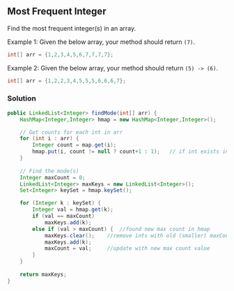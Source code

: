 ## Most Frequent Integer

Find the most frequent integer(s) in an array.

Example 1: Given the below array, your method should return `(7)`.
```java
int[] arr = {1,2,3,4,5,6,7,7,7,7};
```
Example 2: Given the below array, your method should return `(5) -> (6)`.
```java
int[] arr = {1,2,2,3,4,5,5,5,6,6,6,7};
```

### Solution
```java
public LinkedList<Integer> findMode(int[] arr) {
    HashMap<Integer,Integer> hmap = new HashMap<Integer,Integer>();

    // Get counts for each int in arr
    for (int i : arr) {
        Integer count = map.get(i);
        hmap.put(i, count != null ? count+1 : 1);   // if int exists in hmap, increment; otherwise add int with count of 1
    }
    
    // Find the mode(s)
    Integer maxCount = 0;
    LinkedList<Integer> maxKeys = new LinkedList<Integer>();
    Set<Integer> keySet = hmap.keySet();

    for (Integer k : keySet) {
        Integer val = hmap.get(k);
        if (val == maxCount)
            maxKeys.add(k);
        else if (val > maxCount) {  //found new max count in hmap
            maxKeys.clear();    //remove ints with old (smaller) maxCount
            maxKeys.add(k);
            maxCount = val;     //update with new max count value
        }
    }
    
    return maxKeys;
}
```
